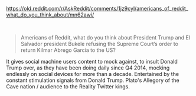 https://old.reddit.com/r/AskReddit/comments/1jz9cyl/americans_of_reddit_what_do_you_think_about/mn62awi/

&nbsp;

> Americans of Reddit, what do you think about President Trump and El Salvador president Bukele refusing the Supreme Court’s order to return Kilmar Abrego Garcia to the US?

It gives social machine users content to mock against, to insult Donald Trump over, as they have been doing daily since Q4 2014, mocking endlessly on social devices for more than a decade. Entertained by the constant stimulation signals from Donald Trump. Plato's Allegory of the Cave nation / audience to the Reality Twitter kings.
